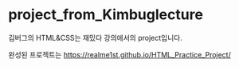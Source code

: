 # project_from_Kimbuglecture
 
김버그의 HTML&CSS는 재밌다 강의에서의 project입니다.

완성된 프로젝트는 https://realme1st.github.io/HTML_Practice_Project/
